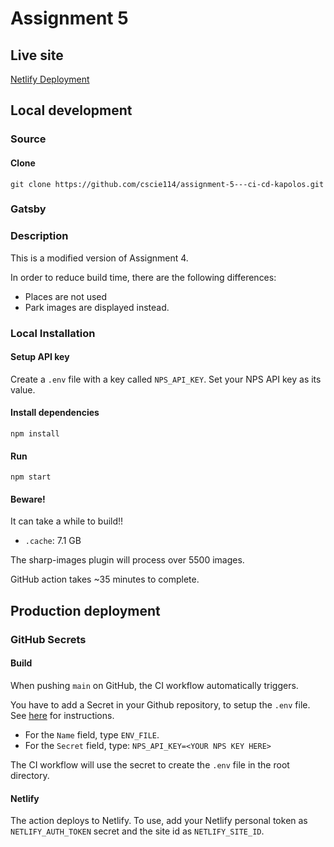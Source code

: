 # Assignment 5

## Live site

[Netlify Deployment](https://assignment-5-ci-cd-kap.netlify.app)

## Local development

### Source

#### Clone

`git clone https://github.com/cscie114/assignment-5---ci-cd-kapolos.git`

### Gatsby

### Description

This is a modified version of Assignment 4.

In order to reduce build time, there are the following differences:

* Places are not used
* Park images are displayed instead.

### Local Installation

#### Setup API key

Create a `.env` file with a key called `NPS_API_KEY`.
Set your NPS API key as its value.

#### Install dependencies

`npm install`

#### Run

`npm start`

#### Beware!

It can take a while to build!!

* `.cache`: 7.1 GB

The sharp-images plugin will process over 5500 images.

GitHub action takes ~35 minutes to complete.

## Production deployment

### GitHub Secrets

#### Build

When pushing `main` on GitHub, the CI workflow automatically triggers.

You have to add a Secret in your Github repository, to setup the `.env` file. See [here](https://github.com/cscie114/assignment-5---ci-cd-kapolos.git) for instructions.

* For the `Name` field, type `ENV_FILE`.
* For the `Secret` field, type: `NPS_API_KEY=<YOUR NPS KEY HERE>`

The CI workflow will use the secret to create the `.env` file in the root directory.

#### Netlify

The action deploys to Netlify. To use, add your Netlify personal token as `NETLIFY_AUTH_TOKEN` secret and the site id as `NETLIFY_SITE_ID`.
